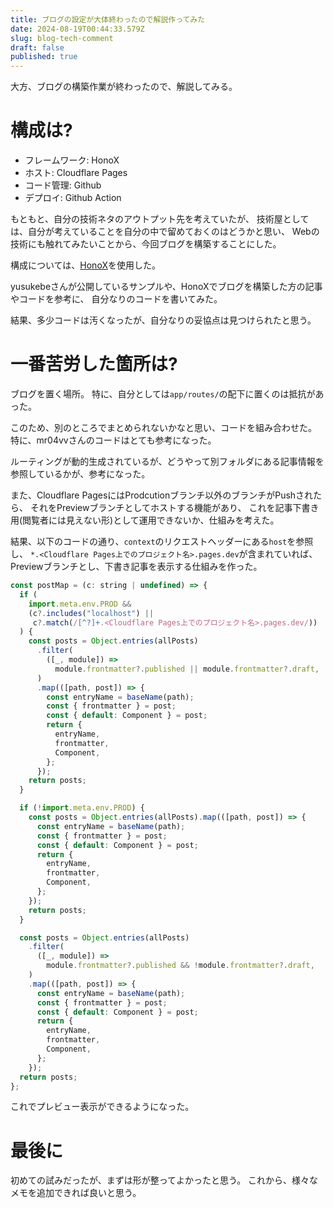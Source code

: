 ```yaml
---
title: ブログの設定が大体終わったので解説作ってみた
date: 2024-08-19T00:44:33.579Z
slug: blog-tech-comment
draft: false
published: true
---
```


大方、ブログの構築作業が終わったので、解説してみる。

# 構成は?

* フレームワーク: HonoX
* ホスト: Cloudflare Pages
* コード管理: Github
* デプロイ: Github Action

もともと、自分の技術ネタのアウトプット先を考えていたが、
技術屋としては、自分が考えていることを自分の中で留めておくのはどうかと思い、
Webの技術にも触れてみたいことから、今回ブログを構築することにした。

構成については、[HonoX](https://github.com/honojs/honox.git)を使用した。

yusukebeさんが公開しているサンプルや、HonoXでブログを構築した方の記事やコードを参考に、
自分なりのコードを書いてみた。

結果、多少コードは汚くなったが、自分なりの妥協点は見つけられたと思う。



# 一番苦労した箇所は?

ブログを置く場所。
特に、自分としては`app/routes/`の配下に置くのは抵抗があった。

このため、別のところでまとめられないかなと思い、コードを組み合わせた。
特に、mr04vvさんのコードはとても参考になった。

ルーティングが動的生成されているが、どうやって別フォルダにある記事情報を参照しているかが、参考になった。

また、Cloudflare PagesにはProdcutionブランチ以外のブランチがPushされたら、
それをPreviewブランチとしてホストする機能があり、
これを記事下書き用(閲覧者には見えない形)として運用できないか、仕組みを考えた。

結果、以下のコードの通り、`context`のリクエストヘッダーにある`host`を参照し、
`*.<Cloudflare Pages上でのプロジェクト名>.pages.dev`が含まれていれば、Previewブランチとし、下書き記事を表示する仕組みを作った。

```javascript title="app/lib/getPosts.ts"
const postMap = (c: string | undefined) => {
  if (
    import.meta.env.PROD &&
    (c?.includes("localhost") || 
     c?.match(/[^?]+.<Cloudflare Pages上でのプロジェクト名>.pages.dev/))
  ) {
    const posts = Object.entries(allPosts)
      .filter(
        ([_, module]) =>
          module.frontmatter?.published || module.frontmatter?.draft,
      )
      .map(([path, post]) => {
        const entryName = baseName(path);
        const { frontmatter } = post;
        const { default: Component } = post;
        return {
          entryName,
          frontmatter,
          Component,
        };
      });
    return posts;
  }

  if (!import.meta.env.PROD) {
    const posts = Object.entries(allPosts).map(([path, post]) => {
      const entryName = baseName(path);
      const { frontmatter } = post;
      const { default: Component } = post;
      return {
        entryName,
        frontmatter,
        Component,
      };
    });
    return posts;
  }

  const posts = Object.entries(allPosts)
    .filter(
      ([_, module]) =>
        module.frontmatter?.published && !module.frontmatter?.draft,
    )
    .map(([path, post]) => {
      const entryName = baseName(path);
      const { frontmatter } = post;
      const { default: Component } = post;
      return {
        entryName,
        frontmatter,
        Component,
      };
    });
  return posts;
};

```

これでプレビュー表示ができるようになった。

# 最後に

初めての試みだったが、まずは形が整ってよかったと思う。
これから、様々なメモを追加できれば良いと思う。
